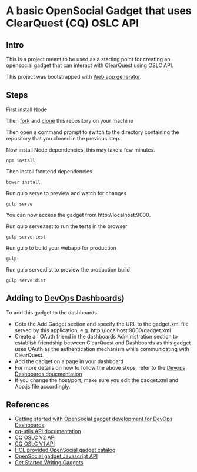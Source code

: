 # A basic OpenSocial Gadget that uses ClearQuest (CQ) OSLC API
## Intro
This is a project meant to be used as a starting point for creating an opensocial gadget that can interact with ClearQuest using OSLC API.

This project was bootstrapped with [Web app generator](https://github.com/yeoman/generator-webapp).

## Steps 
First install [Node](https://nodejs.org) 

Then [fork](https://help.github.com/articles/fork-a-repo/) and [clone](https://git-scm.com/docs/git-clone) this repository on your machine

Then open a command prompt to switch to the directory containing the repository that you cloned in the previous step.

Now install Node dependencies, this may take a few minutes.
```
npm install
```

Then install frontend dependencies
```
bower install
```

Run gulp serve to preview and watch for changes
```
gulp serve
```
You can now access the gadget from http://localhost:9000.

Run gulp serve:test to run the tests in the browser
```
gulp serve:test
```
Run gulp to build your webapp for production
```
gulp
```
Run gulp serve:dist to preview the production build
```
gulp serve:dist
```

## Adding to [DevOps Dashboards](http://www.cccqcommunity.com/dashboard_beta.html))
To add this gadget to the dashboards
* Goto the Add Gadget section and specify the URL to the gadget.xml file served by this application, e.g.
http://localhost:9000/gadget.xml
* Create an OAuth friend in the dashboards Administration section to establish friendship between ClearQuest and Dashboards as this gadget uses OAuth as the authentication mechanism while communicating with ClearQuest.
* Add the gadget on a page in your dashboard
* For more details on how to follow the above steps, refer to the [Devops Dashboards doucmentation](http://www.cccqcommunity.com/dashboard_beta.html)
* If you change the host/port, make sure you edit the gadget.xml and App.js file accordingly.

## References
* [Getting started with OpenSocial gadget development for DevOps Dashboards](https://github.com/dodash/gadget-cq-basic/wiki/Tutorial:-Getting-started-with-OpenSocial-gadget-development)
* [cq-utils API documentation](https://github.com/dodash/cq-utils)
* [CQ OSLC V2 API](https://jazz.net/wiki/bin/view/Main/CqOslcV2)
* [CQ OSLC V1 API](https://jazz.net/wiki/bin/view/Main/RcmRestCmApi)
* [HCL provided OpenSocial gadget catalog](https://github.com/dodash/gadget-catalog)
* [OpenSocial gadget Javascript API](http://opensocial.github.io/spec/2.5.1/Core-Gadget.xml#JavaScript-API-Reference)
* [Get Started Writing Gadgets](https://developers.google.com/gadgets/docs/gs)
